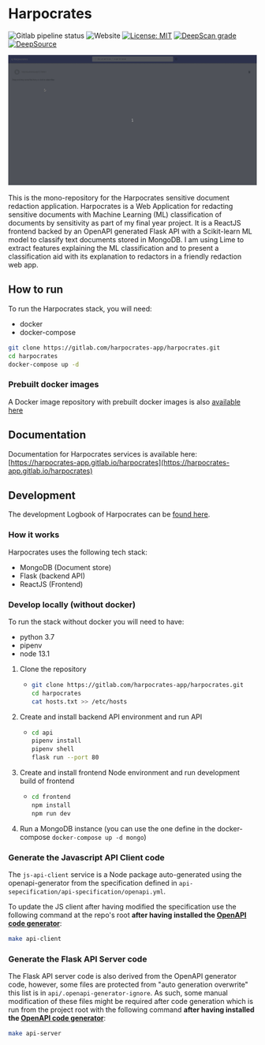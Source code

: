 # Harpocrates

![Gitlab pipeline status](https://gitlab.com/harpocrates-app/harpocrates/badges/master/pipeline.svg)
![Website](https://img.shields.io/website?url=https%3A%2F%2Fharpocrates-app.gitlab.io%2Fharpocrates)
[![License: MIT](https://img.shields.io/badge/License-MIT-yellow.svg)](https://opensource.org/licenses/MIT)
[![DeepScan grade](https://deepscan.io/api/teams/7077/projects/9224/branches/117107/badge/grade.svg?token=a1fa0980263b30233c0ddf1e9c3ed778290db2ee)](https://deepscan.io/dashboard#view=project&tid=7077&pid=9224&bid=117107)
[![DeepSource](https://static.deepsource.io/deepsource-badge-light-mini.svg)](https://deepsource.io/gh/guillaumedsde/Harpocrates/?ref=repository-badge)

![UI demo](docs/redacting.gif)

This is the mono-repository for the Harpocrates sensitive document redaction application. Harpocrates is a Web Application for redacting sensitive documents with Machine Learning (ML) classification of documents by sensitivity as part of my final year project. It is a ReactJS frontend backed by an OpenAPI generated Flask API with a Scikit-learn ML model to classify text documents stored in MongoDB. I am using Lime to extract features explaining the ML classification and to present a classification aid with its explanation to redactors in a friendly redaction web app.

## How to run

To run the Harpocrates stack, you will need:

- docker
- docker-compose

```bash
git clone https://gitlab.com/harpocrates-app/harpocrates.git
cd harpocrates
docker-compose up -d
```

### Prebuilt docker images

A Docker image repository with prebuilt docker images is also [available here](https://gitlab.com/harpocrates-app/harpocrates/container_registry)

## Documentation

Documentation for Harpocrates services is available here: [https://harpocrates-app.gitlab.io/harpocrates](https://harpocrates-app.gitlab.io/harpocrates)

## Development

The development Logbook of Harpocrates can be [found here](https://dissertation.guillaume.desusanne.com).

### How it works

Harpocrates uses the following tech stack:

- MongoDB (Document store)
- Flask (backend API)
- ReactJS (Frontend)

### Develop locally (without docker)

To run the stack without docker you will need to have:

- python 3.7
- pipenv
- node 13.1

1. Clone the repository
   - ```bash
     git clone https://gitlab.com/harpocrates-app/harpocrates.git
     cd harpocrates
     cat hosts.txt >> /etc/hosts
     ```
2. Create and install backend API environment and run API
   - ```bash
     cd api
     pipenv install
     pipenv shell
     flask run --port 80
     ```
3. Create and install frontend Node environment and run development build of frontend
   - ```bash
     cd frontend
     npm install
     npm run dev
     ```
4. Run a MongoDB instance (you can use the one define in the docker-compose `docker-compose up -d mongo`)

### Generate the Javascript API Client code

The `js-api-client` service is a Node package auto-generated using the openapi-generator from the specification defined in `api-sepecification/api-specification/openapi.yml`.

To update the JS client after having modified the specification use the following command at the repo's root **after having installed the [OpenAPI code generator](https://github.com/OpenAPITools/openapi-generator)**:

```bash
make api-client
```

### Generate the Flask API Server code

The Flask API server code is also derived from the OpenAPI generator code, however, some files are protected from "auto generation overwrite" this list is in `api/.openapi-generator-ignore`. As such, some manual modification of these files might be required after code generation which is run from the project root with the following command **after having installed the [OpenAPI code generator](https://github.com/OpenAPITools/openapi-generator)**:

```bash
make api-server
```
